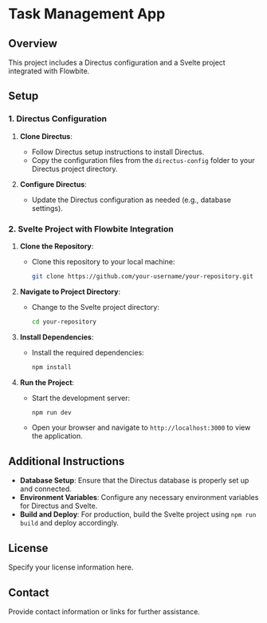 # Task Management App

## Overview

This project includes a Directus configuration and a Svelte project integrated with Flowbite. 

## Setup

### 1. Directus Configuration

1. **Clone Directus**:
   - Follow Directus setup instructions to install Directus.
   - Copy the configuration files from the `directus-config` folder to your Directus project directory.

2. **Configure Directus**:
   - Update the Directus configuration as needed (e.g., database settings).

### 2. Svelte Project with Flowbite Integration

1. **Clone the Repository**:
   - Clone this repository to your local machine:
     ```bash
     git clone https://github.com/your-username/your-repository.git
     ```

2. **Navigate to Project Directory**:
   - Change to the Svelte project directory:
     ```bash
     cd your-repository
     ```

3. **Install Dependencies**:
   - Install the required dependencies:
     ```bash
     npm install
     ```

4. **Run the Project**:
   - Start the development server:
     ```bash
     npm run dev
     ```
   - Open your browser and navigate to `http://localhost:3000` to view the application.

## Additional Instructions

- **Database Setup**: Ensure that the Directus database is properly set up and connected.
- **Environment Variables**: Configure any necessary environment variables for Directus and Svelte.
- **Build and Deploy**: For production, build the Svelte project using `npm run build` and deploy accordingly.

## License

Specify your license information here.

## Contact

Provide contact information or links for further assistance.
